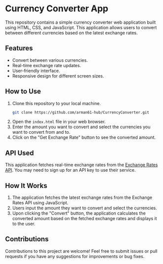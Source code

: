 # Currency Converter App

This repository contains a simple currency converter web application built using HTML, CSS, and JavaScript. This application allows users to convert between different currencies based on the latest exchange rates.

## Features

- Convert between various currencies.
- Real-time exchange rate updates.
- User-friendly interface.
- Responsive design for different screen sizes.

## How to Use

1. Clone this repository to your local machine.
   ```bash
   git clone https://github.com/arman61-hub/CurrencyConverter.git
2. Open the `index.html` file in your web browser.
3. Enter the amount you want to convert and select the currencies you want to convert from and to.
4. Click on the "Get Exchange Rate" button to see the converted amount.

## API Used

This application fetches real-time exchange rates from the [Exchange Rates API](https://cdn.jsdelivr.net/npm/@fawazahmed0/currency-api@latest/v1/currencies/inr.json). You may need to sign up for an API key to use their service.

## How It Works

1. The application fetches the latest exchange rates from the Exchange Rates API using JavaScript.
2. Users input the amount they want to convert and select the currencies.
3. Upon clicking the "Convert" button, the application calculates the converted amount based on the fetched exchange rates and displays it to the user.

## Contributions

Contributions to this project are welcome! Feel free to submit issues or pull requests if you have any suggestions for improvements or bug fixes.
